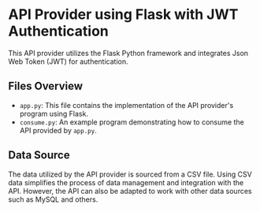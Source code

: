 # API Provider using Flask with JWT Authentication

This API provider utilizes the Flask Python framework and integrates Json Web Token (JWT) for authentication.

## Files Overview

- `app.py`: This file contains the implementation of the API provider's program using Flask.
- `consume.py`: An example program demonstrating how to consume the API provided by `app.py`.

## Data Source

The data utilized by the API provider is sourced from a CSV file. Using CSV data simplifies the process of data management and integration with the API. However, the API can also be adapted to work with other data sources such as MySQL and others.

